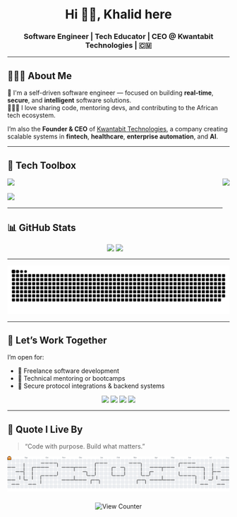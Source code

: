 <h1 align="center">Hi 👋🏽, Khalid here</h1>
<h3 align="center">Software Engineer | Tech Educator | CEO @ Kwantabit Technologies | 🇨🇲</h3>

---

## 👨🏽‍💻 About Me

🚀 I'm a self-driven software engineer — focused on building **real-time**, **secure**, and **intelligent** software solutions.  
👨🏽‍🏫 I love sharing code, mentoring devs, and contributing to the African tech ecosystem.

I’m also the **Founder & CEO** of [Kwantabit Technologies](https://kwantabit.com), a company creating scalable systems in **fintech**, **healthcare**, **enterprise automation**, and **AI**.

---

## 🔧 Tech Toolbox


<img align="right" height="150" src="https://i.imgflip.com/65efzo.gif"  />


<p align="left">
  <img src="https://skillicons.dev/icons?i=python,go,java,js,react,html,css,c,cpp" />
</p>

<p align="left">
  <img src="https://skillicons.dev/icons?i=fastapi,mongodb,postgres,docker,linux,bash,git" />
</p>


---

## 📊 GitHub Stats

<p align="center">
  <img src="https://github-readme-stats.vercel.app/api?username=Munyajunior&show_icons=true&theme=radical&count_private=true" height="200"/>
  <img src="https://github-readme-stats.vercel.app/api/top-langs/?username=Munyajunior&theme=radical&layout=compact" height="200"/>
</p>

---

<p align="center">
  <img src="https://raw.githubusercontent.com/Platane/snk/output/github-contribution-grid-snake-dark.svg" alt="snake animation" />
</p>

---

## 💼 Let’s Work Together

I’m open for:
- 🔧 Freelance software development
- 🧠 Technical mentoring or bootcamps
- 🔐 Secure protocol integrations & backend systems

<p align="center">
  <a href="mailto:fulmommunya@gmail.com"><img src="https://img.shields.io/badge/Email-red?style=for-the-badge&logo=gmail" /></a>
  <a href="https://linkedin.com/in/munya-ivo-jr-664635279"><img src="https://img.shields.io/badge/LinkedIn-blue?style=for-the-badge&logo=linkedin" /></a>
  <a href="https://x.com/FulmomM"><img src="https://img.shields.io/badge/X-Twitter-1DA1F2?style=for-the-badge&logo=twitter" /></a>
  <a href="https://www.instagram.com/i_am.khalid_?igsh=MW9vYzRlaDA0a3E2dg=="><img src="https://img.shields.io/badge/Instagram-purple?style=for-the-badge&logo=instagram" /></a>
</p>

---

## 🧠 Quote I Live By

> “Code with purpose. Build what matters.”

<picture>
  <source media="(prefers-color-scheme: dark)" srcset="https://raw.githubusercontent.com/Munyajunior/Munyajunior/output/pacman-contribution-graph-dark.svg">
  <source media="(prefers-color-scheme: light)" srcset="https://raw.githubusercontent.com/Munyajunior/Munyajunior/output/pacman-contribution-graph.svg">
  <img alt="pacman contribution graph" src="https://raw.githubusercontent.com/Munyajunior/Munyajunior/output/pacman-contribution-graph.svg">
</picture>

###

<p align="center">
  <img src="https://komarev.com/ghpvc/?username=Munyajunior&label=Profile%20Views&color=blue" alt="View Counter"/>
</p>
